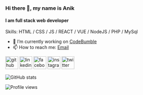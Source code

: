 ### Hi there 👋, my name is Anik
#### I am full stack web developer

Skills:  HTML / CSS / JS / REACT / VUE / NodeJS / PHP / MySql


- 🔭 I’m currently working on <a href="//codebumble.com">CodeBumble</a> 
- 📫 How to reach me: <a href="mailto:anik@codebumble.com">Email</a> 


[<img src='https://cdn.jsdelivr.net/npm/simple-icons@3.0.1/icons/github.svg' alt='github' height='40'>](https://github.com/anik-hossain)  [<img src='https://cdn.jsdelivr.net/npm/simple-icons@3.0.1/icons/linkedin.svg' alt='linkedin' height='40'>](https://www.linkedin.com/in/)  [<img src='https://cdn.jsdelivr.net/npm/simple-icons@3.0.1/icons/facebook.svg' alt='facebook' height='40'>](https://www.facebook.com/anik.aritro)  [<img src='https://cdn.jsdelivr.net/npm/simple-icons@3.0.1/icons/instagram.svg' alt='instagram' height='40'>](https://www.instagram.com/)  [<img src='https://cdn.jsdelivr.net/npm/simple-icons@3.0.1/icons/twitter.svg' alt='twitter' height='40'>](https://twitter.com/)


![GitHub stats](https://github-readme-stats.vercel.app/api?username=anik-hossain&show_icons=true&theme=monokai)

![Profile views](https://gpvc.arturio.dev/anik-hossain)  
